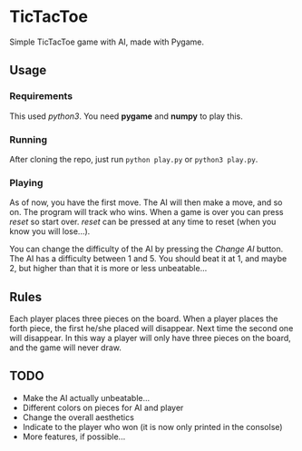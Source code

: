# TicTacToe
Simple TicTacToe game with AI, made with Pygame. 

## Usage
### Requirements 
This used *python3*. You need **pygame** and **numpy** to play this.

### Running
After cloning the repo, just run `python play.py` or `python3 play.py`.

### Playing
As of now, you have the first move. The AI will then make a move, and so on. The program will track who wins. When a game is over you can press *reset* so start over. *reset* can be pressed at any time to reset (when you know you will lose...).

You can change the difficulty of the AI by pressing the *Change AI* button. The AI has a difficulty between 1 and 5. You should beat it at 1, and maybe 2, but higher than that it is more or less unbeatable...


## Rules
Each player places three pieces on the board. When a player places the forth piece, the first he/she placed will disappear. Next time the second one will disappear. In this way a player will only have three pieces on the board, and the game will never draw.


## TODO

- Make the AI actually unbeatable...
- Different colors on pieces for AI and player
- Change the overall aesthetics
- Indicate to the player who won (it is now only printed in the consolse)
- More features, if possible...
